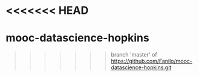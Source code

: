 <<<<<<< HEAD
=======
mooc-datascience-hopkins
========================
>>>>>>> branch 'master' of https://github.com/Fanilo/mooc-datascience-hopkins.git
